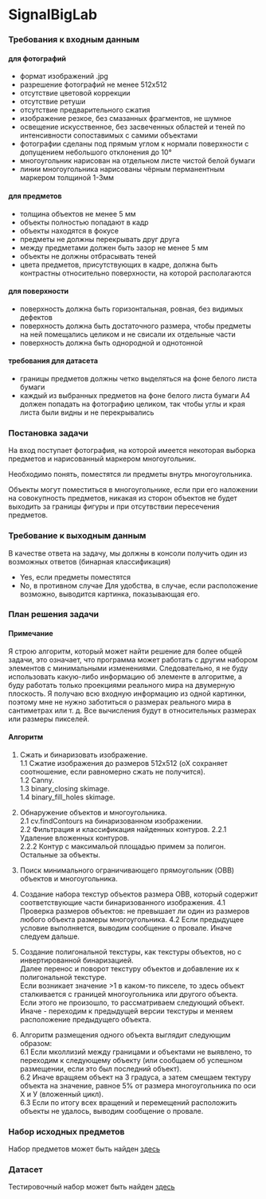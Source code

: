 # SignalBigLab

### Требования к входным данным
#### для фотографий
- формат изображений .jpg
- разрешение фотографий не менее 512х512 
- отсутствие цветовой коррекции
- отсутствие ретуши
- отсутствие предварительного сжатия
- изображение резкое, без смазанных фрагментов, не шумное
- освещение искусственное, без засвеченных областей и теней по интенсивности сопоставимых с самими объектами
- фотографии сделаны под прямым углом к нормали поверхности с допущением небольшого отклонения до 10°
- многоугольник нарисован на отдельном листе чистой белой бумаги
- линии многоугольника нарисованы чёрным перманентным маркером толщиной 1-3мм

#### для предметов
- толщина объектов не менее 5 мм
- объекты полностью попадают в кадр
- объекты находятся в фокусе
- предметы не должны перекрывать друг друга
- между предметами должен быть зазор не менее 5 мм
- объекты не должны отбрасывать теней
- цвета предметов, присутствующих в кадре, должна быть контрастны относительно поверхности, на которой располагаются

#### для поверхности
- поверхность должна быть горизонтальная, ровная, без видимых дефектов 
- поверхность должна быть достаточного размера, чтобы предметы на ней помещались целиком и не свисали их отдельные части
- поверхность должна быть однородной и однотонной

#### требования для датасета
- границы предметов должны четко выделяться на фоне белого листа бумаги
- каждый из выбранных предметов на фоне белого листа бумаги А4 должен попадать на фотографию целиком, так чтобы углы и края листа были видны и не перекрывались

### Постановка задачи
На вход поступает фотография, на которой имеется некоторая выборка предметов и нарисованный маркером многоугольник. 

Необходимо понять, поместятся ли предметы внутрь многоугольника.

Объекты могут поместиться в многоугольнике, если при его наложении на совокупность предметов, никакая из сторон объектов не будет выходить за границы фигуры и при отсутвствии пересечения предметов.

### Требование к выходным данным
В качестве ответа на задачу, мы должны в консоли получить один из возможных ответов (бинарная классификация)
- Yes, если предметы поместятся
- No, в противном случае
Для удобства, в случае, если расположение возможно, выводится картинка, показывающая его.

### План решения задачи

#### Примечание
Я строю алгоритм, который может найти решение для более общей задачи, это означает, что программа может работать с другим набором элементов с минимальными изменениями. Следовательно, я не буду использовать какую-либо информацию об элементе в алгоритме, а буду работать только проекциями реального мира на двумерную плоскость. Я получаю всю входную информацию из одной картинки, поэтому мне не нужно заботиться о размерах реального мира в сантиметрах или т. д. Все вычисления будут в относительных размерах или размеры пикселей.

#### Алгоритм

1. Сжать и бинаризовать изображение.    
 1.1 Сжатие изображения до размеров 512х512 (оХ сохраняет соотношение, если равномерно сжать не получится).    
 1.2 Canny.    
 1.3 binary_closing skimage.    
 1.4 binary_fill_holes skimage.    

2. Обнаружение объектов и многоугольника.    
2.1 cv.findContours на бинаризованном изображении.    
2.2 Фильтрация и классификация найденных контуров.
2.2.1 Удаление вложенных контуров.    
2.2.2 Контур с максимальой площадью примем за полигон. Остальные за объекты.    

3. Поиск минимального ограничивающего прямоугольник (OBB) объектов и многоугольника.    

4. Создание набора текстур объектов размера OBB, который содержит соответствующие части бинаризованного изображения.
4.1 Проверка размеров объектов: не превышает ли один из размеров любого объекта размеры многоугольника.
4.2 Если предыдущее условие выполняется, выводим сообщение о провале. Иначе следуем дальше.

5. Создание полигональной текстуры, как текстуры объектов, но с инвертированной бинаризацией.    
Далее перенос и поворот текстуру объектов и добавление их к полигональной текстуре.    
Если возникает значение >1 в каком-то пикселе, то здесь объект сталкивается с границей многоугольника или другого объекта.    
Если этого не произошло, то рассматриваем следующий объект. Иначе - переходим к предыдущей версии текстуры и меняем расположение предыдущего объекта.    

6. Алгоритм размещения одного объекта выглядит следующим образом:     
6.1 Если мколлизий между границами и объектами не выявлено, то переходим к следующему объекту (или сообщаем об успешном размещении, если это был последний объект).    
6.2 Иначе вращяем объект на 3 градуса, а затем смещаем тектуру объекта на значение, равное 5% от размера многоугольника по оси Х и У (вложенный цикл).    
6.3 Если по итогу всех вращений и перемещений расположить объекты не удалось, выводим сообщение о провале. 


### Набор исходных предметов
Набор предметов может быть найден [здесь](https://github.com/HellInsider/SignalBigLab/tree/develop/images)

### Датасет
Тестировочный набор может быть найден [здесь](https://github.com/HellInsider/SignalBigLab/tree/develop/dataset)
